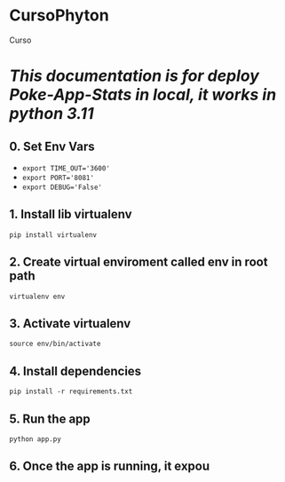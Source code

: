 # CursoPhyton
 Curso 

# *This documentation is for deploy Poke-App-Stats in local, it works in python 3.11*

## 0. Set Env Vars
* `export TIME_OUT='3600'`
* `export PORT='8081'`
* `export DEBUG='False'`

## 1. Install lib virtualenv
`pip install virtualenv`

## 2. Create virtual enviroment called env in root path
`virtualenv env`

## 3. Activate virtualenv
`source env/bin/activate`

## 4. Install dependencies
`pip install -r requirements.txt`

## 5. Run the app
`python app.py`

## 6. Once the app is running, it expou
